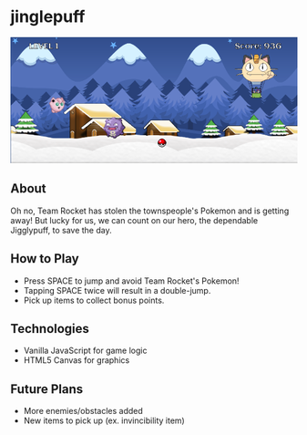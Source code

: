 # jinglepuff

![image](assets/images/game.png)

## About
Oh no, Team Rocket has stolen the townspeople's Pokemon and is getting away! But lucky for us, we can count on our hero, the dependable Jigglypuff, to save the day.

## How to Play
* Press SPACE to jump and avoid Team Rocket's Pokemon!
* Tapping SPACE twice will result in a double-jump.
* Pick up items to collect bonus points.

## Technologies
* Vanilla JavaScript for game logic
* HTML5 Canvas for graphics

## Future Plans
* More enemies/obstacles added
* New items to pick up (ex. invincibility item)
